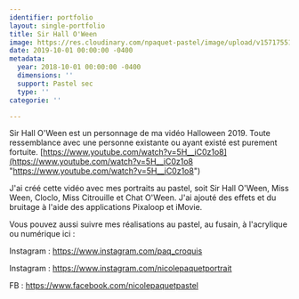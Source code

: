 ```yaml
---
identifier: portfolio
layout: single-portfolio
title: Sir Hall O'Ween
image: https://res.cloudinary.com/npaquet-pastel/image/upload/v1571755183/Sir_Hall_O_Ween_d2zggh.jpg
date: 2019-10-01 00:00:00 -0400
metadata:
  year: 2018-10-01 00:00:00 -0400
  dimensions: ''
  support: Pastel sec
  type: ''
categorie: ''

---
```

Sir Hall O'Ween est un personnage de ma vidéo Halloween 2019. Toute ressemblance avec une personne existante ou ayant existé est purement fortuite. [https://www.youtube.com/watch?v=5H__iC0z1o8](https://www.youtube.com/watch?v=5H__iC0z1o8 "https://www.youtube.com/watch?v=5H__iC0z1o8")

J'ai créé cette vidéo avec mes portraits au pastel, soit Sir Hall O'Ween, Miss Ween, Cloclo, Miss Citrouille et Chat O'Ween. J'ai ajouté des effets et du bruitage à l'aide des applications Pixaloop et iMovie.

Vous pouvez aussi suivre mes réalisations au pastel, au fusain, à l'acrylique ou numérique ici :

Instagram : https://www.instagram.com/paq_croquis

Instagram : https://www.instagram.com/nicolepaquetportrait

FB : https://www.facebook.com/nicolepaquetpastel

 